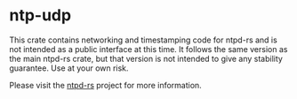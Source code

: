 # ntp-udp
This crate contains networking and timestamping code for ntpd-rs and is not
intended as a public interface at this time. It follows the same version as the
main ntpd-rs crate, but that version is not intended to give any stability
guarantee. Use at your own risk.

Please visit the [ntpd-rs](https://github.com/pendulum-project/ntpd-rs) project
for more information.
